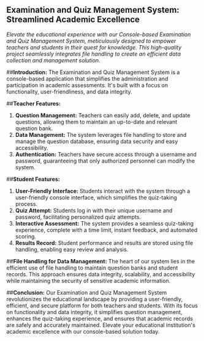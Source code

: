 ## **Examination and Quiz Management System: Streamlined Academic Excellence**

*Elevate the educational experience with our Console-based Examination and Quiz Management System, meticulously designed to empower teachers and students in their quest for knowledge. This high-quality project seamlessly integrates file handling to create an efficient data collection and management solution.*

##**Introduction:**
The Examination and Quiz Management System is a console-based application that simplifies the administration and participation in academic assessments. It's built with a focus on functionality, user-friendliness, and data integrity.

##**Teacher Features:**
1. **Question Management:** Teachers can easily add, delete, and update questions, allowing them to maintain an up-to-date and relevant question bank.
2. **Data Management:** The system leverages file handling to store and manage the question database, ensuring data security and easy accessibility.
3. **Authentication:** Teachers have secure access through a username and password, guaranteeing that only authorized personnel can modify the system.

##**Student Features:**
1. **User-Friendly Interface:** Students interact with the system through a user-friendly console interface, which simplifies the quiz-taking process.
2. **Quiz Attempt:** Students log in with their unique username and password, facilitating personalized quiz attempts.
3. **Interactive Assessment:** The system provides a seamless quiz-taking experience, complete with a time limit, instant feedback, and automated scoring.
4. **Results Record:** Student performance and results are stored using file handling, enabling easy review and analysis.

##**File Handling for Data Management:**
The heart of our system lies in the efficient use of file handling to maintain question banks and student records. This approach ensures data integrity, scalability, and accessibility while maintaining the security of sensitive academic information.

##**Conclusion:**
Our Examination and Quiz Management System revolutionizes the educational landscape by providing a user-friendly, efficient, and secure platform for both teachers and students. With its focus on functionality and data integrity, it simplifies question management, enhances the quiz-taking experience, and ensures that academic records are safely and accurately maintained. Elevate your educational institution's academic excellence with our console-based solution today.
